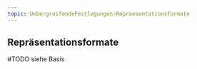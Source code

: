 ```yaml
---
topic: UebergreifendeFestlegungen-Repraesentationsformate
---
```

## Repräsentationsformate

#TODO siehe Basis



